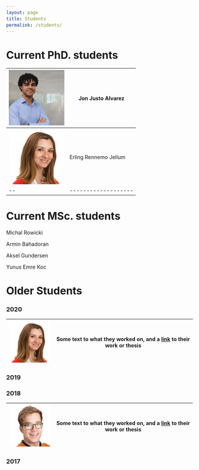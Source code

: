 ```yaml
---
layout: page
title: Students
permalink: /students/
---
```


# Current PhD. students

<img src="_images/Profile_pic_jon.jpg" alt="drawing" width="150"/> | Jon Justo Alvarez
--|-------------------
<img src="_images/milica.jpg" alt="drawing" width="150"/> | Erling Rennemo Jellum
--|-------------------

# Current MSc. students
Michal Rowicki

Armin Bahadoran

Aksel Gundersen

Yunus Emre Koc


# Older Students

### 2020

<img src="_images/milica.jpg" alt="drawing" width="150"/> | Some text to what they worked on, and a [link](https://duckduckgo.com) to their work or thesis
--|-------------------

### 2019

### 2018
<img src="_images/sivert.png" alt="drawing" width="150"/> | Some text to what they worked on, and a [link](https://duckduckgo.com) to their work or thesis
--|-------------------

### 2017

